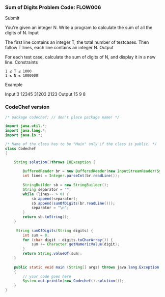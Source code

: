 ### Sum of Digits Problem Code: FLOW006
Submit

You're given an integer N. Write a program to calculate the sum of all the digits of N.
Input

The first line contains an integer T, the total number of testcases. Then follow T lines, each line contains an integer N.
Output

For each test case, calculate the sum of digits of N, and display it in a new line.
Constraints

    1 ≤ T ≤ 1000
    1 ≤ N ≤ 1000000

Example

Input
3 
12345
31203
2123
Output
15
9
8


### CodeChef version

```java
/* package codechef; // don't place package name! */

import java.util.*;
import java.lang.*;
import java.io.*;

/* Name of the class has to be "Main" only if the class is public. */
class Codechef
{

    String solution()throws IOException {
        
        BufferedReader br = new BufferedReader(new InputStreamReader(System.in));
        int lines = Integer.parseInt(br.readLine());
        
        StringBuilder sb = new StringBuilder();
        String separator = "";
        while (lines-- > 0) {
            sb.append(separator);
            sb.append(sumOfDigits(br.readLine()));
            separator = "\n";
        }
        return sb.toString();
    }
    
     String sumOfDigits(String digits) {
        int sum = 0;
        for (char digit : digits.toCharArray()) {
            sum += Character.getNumericValue(digit);
        }
        return String.valueOf(sum);
    }
    
	public static void main (String[] args) throws java.lang.Exception
	{
		// your code goes here
		System.out.println(new Codechef().solution());
	}
}
```